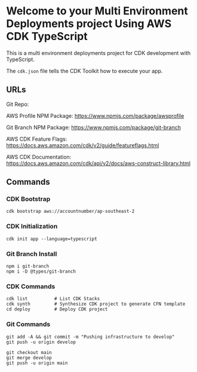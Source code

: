 # Welcome to your Multi Environment Deployments project Using AWS CDK TypeScript 
This is a multi environment deployments project for CDK development with TypeScript.

The `cdk.json` file tells the CDK Toolkit how to execute your app.

## URLs

Git Repo: 

AWS Profile NPM Package: https://www.npmjs.com/package/awsprofile

Git Branch NPM Package: https://www.npmjs.com/package/git-branch

AWS CDK Feature Flags: https://docs.aws.amazon.com/cdk/v2/guide/featureflags.html

AWS CDK Documentation: https://docs.aws.amazon.com/cdk/api/v2/docs/aws-construct-library.html

## Commands

### CDK Bootstrap

```
cdk bootstrap aws://accountnumber/ap-southeast-2
```

### CDK Initialization

```
cdk init app --language=typescript
```

### Git Branch Install

```
npm i git-branch
npm i -D @types/git-branch
```

### CDK Commands

```
cdk list          # List CDK Stacks
cdk synth         # Synthesize CDK project to generate CFN template
cd deploy         # Deploy CDK project
```

### Git Commands

```
git add -A && git commit -m "Pushing infrastructure to develop"
git push -u origin develop

git checkout main
git merge develop
git push -u origin main
```